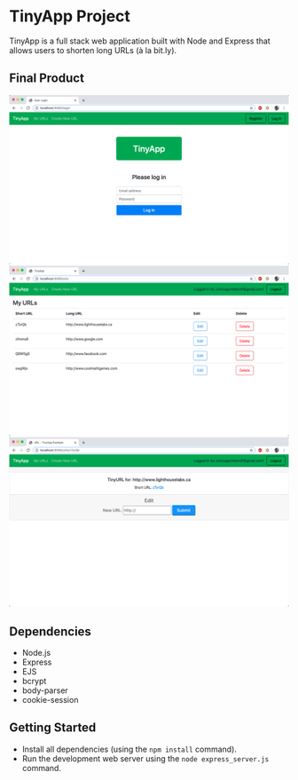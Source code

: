 # TinyApp Project

TinyApp is a full stack web application built with Node and Express that allows users to shorten long URLs (à la bit.ly).

## Final Product

!["Screenshot of login page"](https://github.com/jgombero/tinyapp/blob/master/docs/login-page.png?raw=true)
!["Screenshot of urls page"](https://github.com/jgombero/tinyapp/blob/master/docs/urls-page.png?raw=true)
!["Screenshot of urls/:id page"](https://github.com/jgombero/tinyapp/blob/master/docs/urls:id-page.png?raw=true)

## Dependencies

- Node.js
- Express
- EJS
- bcrypt
- body-parser
- cookie-session

## Getting Started

- Install all dependencies (using the `npm install` command).
- Run the development web server using the `node express_server.js` command.
